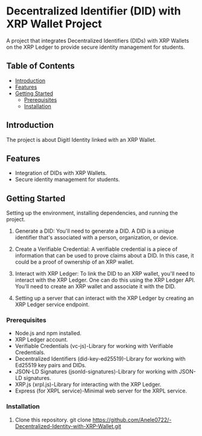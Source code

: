 # Decentralized Identifier (DID) with XRP Wallet Project


A project that integrates Decentralized Identifiers (DIDs) with XRP Wallets on the XRP Ledger to provide secure identity management for students.

## Table of Contents
- [Introduction](#introduction)
- [Features](#features)
- [Getting Started](#getting-started)
  - [Prerequisites](#prerequisites)
  - [Installation](#installation)
  
## Introduction

The project is about Digitl Identity linked with an XRP Wallet. 

## Features

- Integration of DIDs with XRP Wallets.
- Secure identity management for students.
  

## Getting Started

Setting up the environment, installing dependencies, and running the project.

1. Generate a DID: You'll need to generate a DID. A DID is a unique identifier that's associated with a person, organization, or device. 

2. Create a Verifiable Credential: A verifiable credential is a piece of information that can be used to prove claims about a DID. In this case, it could be a proof of ownership of an XRP wallet.

3. Interact with XRP Ledger: To link the DID to an XRP wallet, you'll need to interact with the XRP Ledger. One can do this using the XRP Ledger API. You'll need to create an XRP wallet and associate it with the DID.
  
4. Setting up a server that can interact with the XRP Ledger by creating an XRP Ledger service endpoint.

### Prerequisites

- Node.js and npm installed.
- XRP Ledger account.
- Verifiable Credentials (vc-js)-Library for working with Verifiable Credentials.
- Decentralized Identifiers (did-key-ed25519)-Library for working with Ed25519 key pairs and DIDs.
- JSON-LD Signatures (jsonld-signatures)-Library for working with JSON-LD signatures.
- XRP.js (xrpl.js)-Library for interacting with the XRP Ledger.
- Express (for XRPL service)-Minimal web server for the XRPL service.


### Installation


1. Clone this repository.
   git clone https://github.com/Anele0722/-Decentralized-Identity-with-XRP-Wallet.git



